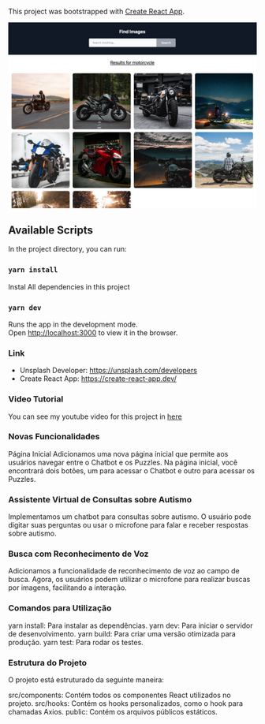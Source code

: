 This project was bootstrapped with [Create React App](https://github.com/facebook/create-react-app).

![Project Preview](./src/find-images.png)

## Available Scripts

In the project directory, you can run:

### `yarn install`

Instal All dependencies in this project

### `yarn dev`

Runs the app in the development mode.<br />
Open [http://localhost:3000](http://localhost:3000) to view it in the browser.

### Link

- Unsplash Developer: https://unsplash.com/developers
- Create React App: https://create-react-app.dev/

### Video Tutorial

You can see my youtube video for this project in [here](https://youtu.be/yUau8xImmK0)

### Novas Funcionalidades
Página Inicial
Adicionamos uma nova página inicial que permite aos usuários navegar entre o Chatbot e os Puzzles. Na página inicial, você encontrará dois botões, um para acessar o Chatbot e outro para acessar os Puzzles.

### Assistente Virtual de Consultas sobre Autismo
Implementamos um chatbot para consultas sobre autismo. O usuário pode digitar suas perguntas ou usar o microfone para falar e receber respostas sobre autismo.

### Busca com Reconhecimento de Voz
Adicionamos a funcionalidade de reconhecimento de voz ao campo de busca. Agora, os usuários podem utilizar o microfone para realizar buscas por imagens, facilitando a interação.

### Comandos para Utilização
yarn install: Para instalar as dependências.
yarn dev: Para iniciar o servidor de desenvolvimento.
yarn build: Para criar uma versão otimizada para produção.
yarn test: Para rodar os testes.
### Estrutura do Projeto
O projeto está estruturado da seguinte maneira:

src/components: Contém todos os componentes React utilizados no projeto.
src/hooks: Contém os hooks personalizados, como o hook para chamadas Axios.
public: Contém os arquivos públicos estáticos.
